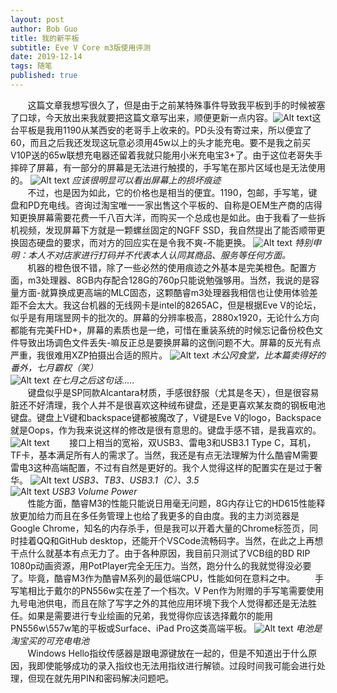 ```yaml
---
layout: post
author: Bob Guo
title: 我的新平板
subtitle: Eve V Core m3版使用评测
date: 2019-12-14
tags: 随笔
published: true
---
```


&nbsp;&nbsp;&nbsp;&nbsp;&nbsp;&nbsp;&nbsp;这篇文章我想写很久了，但是由于之前某特殊事件导致我平板到手的时候被塞了口球，今天放出来我就要把这篇文章写出来，顺便更新一点内容。![Alt text](/img/eve_v/xianyu.jpg)这台平板是我用1190从某西安的老哥手上收来的。PD头没有寄过来，所以便宜了60，而且之后我还发现这玩意必须用45w以上的头才能充电。要不是我之前买V10P送的65w联想充电器还留着我就只能用小米充电宝3+了。由于这位老哥失手摔碎了屏幕，有一部分的屏幕是无法进行触摸的，手写笔在那片区域也是无法使用的。
![Alt text](/img/eve_v/screen-crack.jpg)
*应该很明显可以看出屏幕上的损坏痕迹*  
&nbsp;&nbsp;&nbsp;&nbsp;&nbsp;&nbsp;&nbsp;不过，也是因为如此，它的价格也是相当的便宜。1190，包邮，手写笔，键盘和PD充电线。咨询过淘宝唯一一家出售这个平板的、自称是OEM生产商的店得知更换屏幕需要花费一千八百大洋，而购买一个总成也是如此。由于我看了一些拆机视频，发现屏幕下方就是一颗螺丝固定的NGFF SSD，我自然提出了能否顺带更换固态硬盘的要求，而对方的回应实在是令我不爽-不能更换。
![Alt text](/img/eve_v/store.jpg)
*特别申明：本人不对店家进行打码并不代表本人认同其商品、服务等任何方面。*  
&nbsp;&nbsp;&nbsp;&nbsp;&nbsp;&nbsp;&nbsp;机器的橙色很不错，除了一些必然的使用痕迹之外基本是完美橙色。配置方面，m3处理器、8GB内存配合128G的760p只能说勉强够用。当然，我说的是容量方面-就算换成更高端的MLC固态，这颗酷睿m3处理器我相信也让使用体验差距不会太大。我这台机器的无线网卡是intel的8265AC，但是根据Eve V的论坛，似乎是有用瑞昱网卡的批次的。屏幕的分辨率极高，2880x1920，无论什么方向都能有完美FHD+，屏幕的素质也是一绝，可惜在重装系统的时候忘记备份校色文件导致出场调色文件丢失-嘛反正总是要换屏幕的这倒问题不大。屏幕的反光有点严重，我很难用XZP拍摄出合适的照片。
![Alt text](/img/eve_v/full-view.jpg)
*木公冈食堂，比本篇卖得好的番外，七月霸权（笑）*  
![Alt text](/img/eve_v/anime.jpg)
*在七月之后这句话.....*  
&nbsp;&nbsp;&nbsp;&nbsp;&nbsp;&nbsp;&nbsp;键盘似乎是SP同款Alcantara材质，手感很舒服（尤其是冬天），但是很容易脏还不好清理，我个人并不是很喜欢这种绒布键盘，还是更喜欢某友商的钢板电池键盘。键盘上V键和backspace键都被魔改了，V键是Eve V的logo，Backspace就是Oops，作为我来说这样的修改是很有意思的。键盘手感不错，是我喜欢的。
![Alt text](/img/eve_v/keyboard.jpg)
&nbsp;&nbsp;&nbsp;&nbsp;&nbsp;&nbsp;&nbsp;接口上相当的宽裕，双USB3、雷电3和USB3.1 Type C，耳机，TF卡，基本满足所有人的需求了。当然，我还是有点无法理解为什么酷睿M需要雷电3这种高端配置，不过有自然是更好的。我个人觉得这样的配置实在是过于奢华。
![Alt text](/img/eve_v/left-io.jpg)
*USB3、TB3、USB3.1（C）、3.5*  
![Alt text](/img/eve_v/right-io.jpg)
*USB3 Volume Power*  
&nbsp;&nbsp;&nbsp;&nbsp;&nbsp;&nbsp;&nbsp;性能方面，酷睿M3的性能只能说日用毫无问题，8G内存让它的HD615性能释放更加给力而且在多任务管理上也给了我更多的自由度。我的主力浏览器是Google Chrome，知名的内存杀手，但是我可以开着大量的Chrome标签页，同时挂着QQ和GitHub desktop，还能开个VSCode流畅码字。当然，在此之上再想干点什么就基本有点无力了。由于各种原因，我目前只测试了VCB组的BD RIP 1080p动画资源，用PotPlayer完全无压力。当然，跑分什么的我就觉得没必要了。毕竟，酷睿M3作为酷睿M系列的最低端CPU，性能如何在意料之中。
&nbsp;&nbsp;&nbsp;&nbsp;&nbsp;&nbsp;&nbsp;手写笔相比于戴尔的PN556w实在差了一个档次。V Pen作为附赠的手写笔需要使用九号电池供电，而且在除了写字之外的其他应用环境下我个人觉得都还是无法胜任。如果是需要进行专业绘画的兄弟，我觉得你应该选择戴尔的能用PN556w\557w笔的平板或Surface、iPad Pro这类高端平板。
![Alt text](/img/eve_v/stylus.jpg)
*电池是淘宝买的可充电电池*  
&nbsp;&nbsp;&nbsp;&nbsp;&nbsp;&nbsp;&nbsp;Windows Hello指纹传感器是跟电源键放在一起的，但是不知道出于什么原因，我即使能够成功的录入指纹也无法用指纹进行解锁。过段时间我可能会进行处理，但现在就先用PIN和密码解决问题吧。